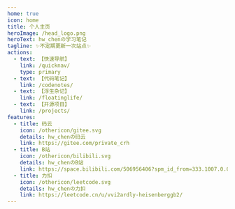 ```yaml
---
home: true
icon: home
title: 个人主页
heroImage: /head_logo.png
heroText: hw_chenの学习笔记
tagline: ✨不定期更新一次站点✨
actions:
  - text: 【快速导航】
    link: /quicknav/
    type: primary
  - text: 【代码笔记】
    link: /codenotes/
  - text: 【浮生杂记】
    link: /floatinglife/
  - text: 【开源项目】
    link: /projects/
features:
  - title: 码云
    icon: /othericon/gitee.svg
    details: hw_chenの码云
    link: https://gitee.com/private_crh
  - title: B站
    icon: /othericon/bilibili.svg
    details: hw_chenのB站
    link: https://space.bilibili.com/506956406?spm_id_from=333.1007.0.0
  - title: 力扣
    icon: /othericon/leetcode.svg
    details: hw_chenの力扣
    link: https://leetcode.cn/u/vvi2ardly-heisenberggb2/
---
```



